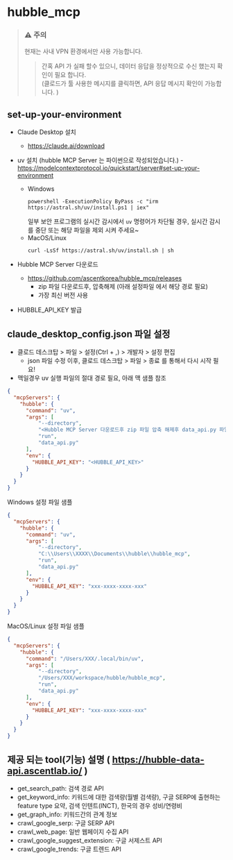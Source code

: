 # hubble_mcp

> ### ⚠️ **주의**
> 현재는 사내 VPN 환경에서만 사용 가능합니다.
> > 간혹 API 가 실패 할수 있으니, 데이터 응답을 정상적으로 수신 했는지 확인이 필요 합니다.  
> > (클로드가 툴 사용한 메시지를 클릭하면, API 응답 메시지 확인이 가능합니다. )

## set-up-your-environment

* Claude Desktop 설치
  * https://claude.ai/download
* uv 설치 (hubble MCP Server 는 파이썬으로 작성되었습니다.) - https://modelcontextprotocol.io/quickstart/server#set-up-your-environment
  * Windows
    ```
    powershell -ExecutionPolicy ByPass -c "irm https://astral.sh/uv/install.ps1 | iex"
    ```
    일부 보안 프로그램의 실시간 감시에서 `uv` 명령어가 차단될 경우, 실시간 감시를 중단 또는 해당 파일을 제외 시켜 주세요~
  * MacOS/Linux
    ```
    curl -LsSf https://astral.sh/uv/install.sh | sh
    ```
  
* Hubble MCP Server 다운로드
  * https://github.com/ascentkorea/hubble_mcp/releases
    * zip 파일 다운로드후, 압축해제 (아래 설정파일 에서 해당 경로 필요)
    * 가장 최신 버전 사용
* HUBBLE_API_KEY 발급

## claude_desktop_config.json  파일 설정

* 클로드 데스크탑 > 파일 > 설정(Ctrl + ,) > 개발자 > 설정 편집
  * json 파일 수정 이후, 클로드 데스크탑 > 파일 > 종료 를 통해서 다시 시작 필요!
* 맥일경우 uv 실행 파일의 절대 경로 필요, 아래 맥 샘플 참조


```json
{
  "mcpServers": {
    "hubble": {
      "command": "uv",
      "args": [
          "--directory",
          "<Hubble MCP Server 다운로드후 zip 파일 압축 해제후 data_api.py 파일 있는 경로>",
          "run",
          "data_api.py"
      ],
      "env": {
        "HUBBLE_API_KEY": "<HUBBLE_API_KEY>"
      }
    }
  }
}
```

Windows 설정 파일 샘플
```json
{
  "mcpServers": {
    "hubble": {
      "command": "uv",
      "args": [
          "--directory",
          "C:\\Users\\XXXX\\Documents\\hubble\\hubble_mcp",
          "run",
          "data_api.py"
      ],
      "env": {
        "HUBBLE_API_KEY": "xxx-xxxx-xxxx-xxx"
      }
    }
  }
}
```

MacOS/Linux 설정 파일 샘플
```json
{
  "mcpServers": {
    "hubble": {
      "command": "/Users/XXX/.local/bin/uv",
      "args": [
          "--directory",
          "/Users/XXX/workspace/hubble/hubble_mcp",
          "run",
          "data_api.py"
      ],
      "env": {
        "HUBBLE_API_KEY": "xxx-xxxx-xxxx-xxx"
      }
    }
  }
}
```

## 제공 되는 tool(기능) 설명 ( https://hubble-data-api.ascentlab.io/ )

* get_search_path: 검색 경로 API
* get_keyword_info: 키워드에 대한 검색량(월별 검색량), 구글 SERP에 출현하는 feature type 요약, 검색 인텐트(INCT), 한국의 경우 성비/연령비
* get_graph_info: 키워드간의 관계 정보
* crawl_google_serp: 구글 SERP API
* crawl_web_page: 일반 웹페이지 수집 API
* crawl_google_suggest_extension: 구글 서제스트 API
* crawl_google_trends: 구글 트렌드 API
